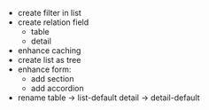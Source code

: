 - create filter in list
- create relation field
  - table
  - detail
- enhance caching
- create list as tree
- enhance form:
   - add section
   - add accordion
- rename table  -> list-default
         detail -> detail-default